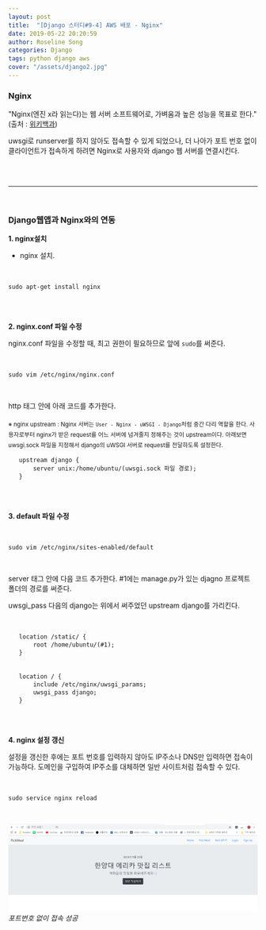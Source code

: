 ```yaml
---
layout: post
title:  "[Django 스터디#9-4] AWS 배포 - Nginx"
date: 2019-05-22 20:20:59
author: Roseline Song
categories: Django
tags: python django aws
cover: "/assets/django2.jpg"
---
```


### Nginx

"Nginx(엔진 x라 읽는다)는 웹 서버 소프트웨어로, 가벼움과 높은 성능을 목표로 한다." (출처 : [위키백과](https://ko.wikipedia.org/wiki/Nginx)) 

uwsgi로 runserver를 하지 않아도 접속할 수 있게 되었으나, 더 나아가 포트 번호 없이 클라이언트가 접속하게 하려면 Nginx로 사용자와 django 웹 서버를 연결시킨다.

<br>
<br>

<hr>

<br>

### Django웹앱과 Nginx와의 연동

**1. nginx설치**

- nginx 설치. 

<br>

```
sudo apt-get install nginx
```

<br>
<br>

**2. nginx.conf 파일 수정**

nginx.conf 파일을 수정할 때, 최고 권한이 필요하므로 앞에 `sudo`를 써준다. 

<br>

```
sudo vim /etc/nginx/nginx.conf 
```

<br>

http 태그 안에 아래 코드를 추가한다.

<sub>※ nginx upstream : Nginx 서버는 `User - Nginx - uWSGI - Django`처럼 중간 다리 역할을 한다. 사용자로부터 nginx가 받은 request를 어느 서버에 넘겨줄지 정해주는 것이 upstream이다. 아래보면 uwsgi.sock 파일을 지정해서 django의 uWSGI 서버로 request를 전달하도록 설정한다.</sub>

```
   upstream django {
       server unix:/home/ubuntu/(uwsgi.sock 파일 경로);
   }
```

<br>
<br>

**3. default 파일 수정**

<br>

```
sudo vim /etc/nginx/sites-enabled/default
```

<br>

server 태그 안에 다음 코드 추가한다. #1에는 manage.py가 있는 djagno 프로젝트 폴더의 경로를 써준다. 

uwsgi_pass 다음의 django는 위에서 써주었던 upstream django를 가리킨다. 

<br>


```
   location /static/ {
       root /home/ubuntu/(#1);
   }


   location / {
       include /etc/nginx/uwsgi_params;
       uwsgi_pass django; 
   }
```

<br>
<br>

**4. nginx 설정 갱신**

설정을 갱신한 후에는 포트 번호를 입력하지 않아도 IP주소나 DNS만 입력하면 접속이 가능하다. 도메인을 구입하여 IP주소를 대체하면 일반 사이트처럼 접속할 수 있다.

<br>

```
sudo service nginx reload
```

<br>

<img src="/assets/images/AWS_deploy/28_nginx.PNG">*포트번호 없이 접속 성공*

<br>
<br>

